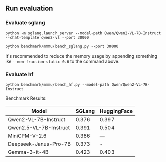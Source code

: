 ## Run evaluation

### Evaluate sglang

```
python -m sglang.launch_server --model-path Qwen/Qwen2-VL-7B-Instruct --chat-template qwen2-vl --port 30000
```

```
python benchmark/mmmu/bench_sglang.py --port 30000
```

It's recommended to reduce the memory usage by appending something ike `--mem-fraction-static 0.6` to the command above.

### Evaluate hf

```
python benchmark/mmmu/bench_hf.py --model-path Qwen/Qwen2-VL-7B-Instruct
```

Benchmark Results:

| Model                   | SGLang | HuggingFace |
|-------------------------|--------|-------------|
| Qwen2-VL-7B-Instruct   | 0.376  | 0.397        |
| Qwen2.5-VL-7B-Instruct | 0.391  | 0.504        |
| MiniCPM-V-2.6          | 0.386  | —            |
| Deepseek-Janus-Pro-7B  | 0.373  | -            |
| Gemma-3-it-4B          | 0.423  | 0.403        |
